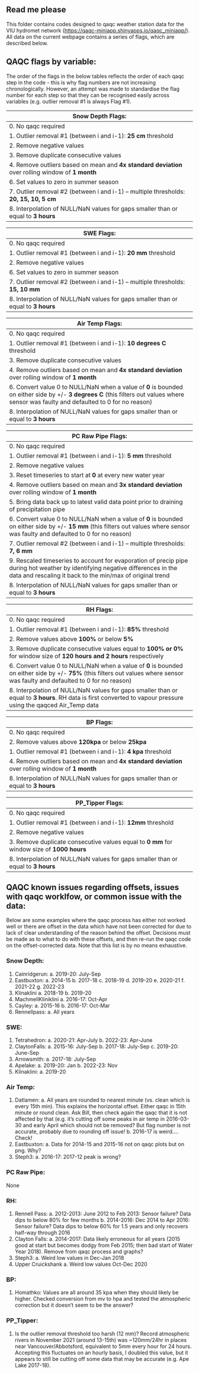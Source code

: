 ## Read me please
This folder contains codes designed to qaqc weather station data for the VIU hydromet network (https://qaqc-miniapp.shinyapps.io/qaqc_miniapp/). 
All data on the current webpage contains a series of flags, which are described below.

## QAQC flags by variable:
The order of the flags in the below tables reflects the order of each qaqc step in the code - this is why flag numbers are not increasing chronologically. However, an attempt was made to standardise the flag number for each step so that they can be recognised easily across variables (e.g. outlier removal #1 is always Flag #1). 

| Snow Depth Flags: | 
| ------------- |
| 0.	No qaqc required |
| 1.	Outlier removal #1 (between i and i-1): **25 cm** threshold |
| 2.	Remove negative values  |
| 3.	Remove duplicate consecutive values |
| 4.	Remove outliers based on mean and **4x standard deviation** over rolling window of **1 month** |
| 6.	Set values to zero in summer season |
| 7.	Outlier removal #2 (between i and i-1) – multiple thresholds: **20, 15, 10, 5 cm** |
| 8.	Interpolation of NULL/NaN values for gaps smaller than or equal to **3 hours** |

| SWE Flags: | 
| ------------- |
| 0.	No qaqc required | 
| 1.	Outlier removal #1 (between i and i-1): **20 mm** threshold | 
| 2.	Remove negative values | 
| 6.	Set values to zero in summer season | 
| 7.	Outlier removal #2 (between i and i-1) – multiple thresholds: **15, 10 mm** | 
| 8.	Interpolation of NULL/NaN values for gaps smaller than or equal to **3 hours** | 

| Air Temp Flags: | 
| ------------- |
| 0.	No qaqc required | 
| 1.	Outlier removal #1 (between i and i-1): **10 degrees C** threshold | 
| 3.	Remove duplicate consecutive values | 
| 4.	Remove outliers based on mean and **4x standard deviation** over rolling window of **1 month** | 
| 6.	Convert value 0 to NULL/NaN when a value of **0** is bounded on either side by +/- **3 degrees C** (this filters out values where sensor was faulty and defaulted to 0 for no reason) | 
| 8.	Interpolation of NULL/NaN values for gaps smaller than or equal to **3 hours** | 


| PC Raw Pipe Flags: | 
| ------------- |
| 0.	No qaqc required | 
| 1.	Outlier removal #1 (between i and i-1): **5 mm** threshold | 
| 2.	Remove negative values | 
| 3.	Reset timeseries to start at **0** at every new water year | 
| 4.	Remove outliers based on mean and **3x standard deviation** over rolling window of **1 month** | 
| 5.	Bring data back up to latest valid data point prior to draining of precipitation pipe | 
| 6.	Convert value 0 to NULL/NaN when a value of **0** is bounded on either side by +/- **15 mm** (this filters out values where sensor was faulty and defaulted to 0 for no reason) | 
| 7.	Outlier removal #2 (between i and i-1) – multiple thresholds: **7, 6 mm** | 
| 9.	Rescaled timeseries to account for evaporation of precip pipe during hot weather by identifying negative differences in the data and rescaling it back to the min/max of original trend | 
| 8.	Interpolation of NULL/NaN values for gaps smaller than or equal to **3 hours** | 

| RH Flags: | 
| ------------- |
| 0.	No qaqc required | 
| 1.	Outlier removal #1 (between i and i-1): **85%** threshold | 
| 2.	Remove values above **100%** or below **5%** | 
| 3.	Remove duplicate consecutive values equal to **100% or 0%** for window size of **120 hours and 2 hours** respectively | 
| 6.	Convert value 0 to NULL/NaN when a value of **0** is bounded on either side by +/- **75%** (this filters out values where sensor was faulty and defaulted to 0 for no reason) | 
| 8.	Interpolation of NULL/NaN values for gaps smaller than or equal to **3 hours**. RH data is first converted to vapour pressure using the qaqced Air_Temp data | 

| BP Flags: | 
| ------------- |
| 0.	No qaqc required | 
| 2.	Remove values above **120kpa** or below **25kpa** | 
| 1.	Outlier removal #1 (between i and i-1): **4 kpa** threshold | 
| 4.	Remove outliers based on mean and **4x standard deviation** over rolling window of **1 month** | 
| 8.	Interpolation of NULL/NaN values for gaps smaller than or equal to **3 hours** | 

| PP_Tipper Flags: | 
| ------------- |
| 0.	No qaqc required | 
| 1.	Outlier removal #1 (between i and i-1): **12mm** threshold | 
| 2.	Remove negative values | 
| 3.	Remove duplicate consecutive values equal to **0 mm** for window size of **1000 hours** | 
| 8.	Interpolation of NULL/NaN values for gaps smaller than or equal to **3 hours** | 


## QAQC known issues regarding offsets, issues with qaqc worklfow, or common issue with the data:

Below are some examples where the qaqc process has either not worked well or there are offset in the data which have not been corrected for due to lack of clear understanding of the reason behind the offset. Decisions must be made as to what to do with these offsets, and then re-run the qaqc code on the offset-corrected data. Note that this list is by no means exhaustive. 

### Snow Depth:
1.	Cainridgerun:
a.	2019-20: July-Sep
2.	Eastbuxton:
a.	2014-15
b.	2017-18
c.	2018-19
d.	2019-20
e.	2020-21
f.	2021-22
g.	2022-23
3.	Klinaklini
a.	2018-19
b.	2019-20
4.	MachmellKliniklini
a.	2016-17: Oct-Apr
5.	Cayley:
a.	2015-16
b.	2016-17: Oct-Mar
6.	Rennellpass:
a.	All years

### SWE:
1.	Tetrahedron:
a.	2020-21: Apr-July
b.	2022-23: Apr-June
2.	ClaytonFalls:
a.	2015-16: July-Sep
b.	2017-18: July-Sep
c.	2019-20: June-Sep
3.	Arrowsmith:
a.	2017-18: July-Sep
4.	Apelake:
a.	2019-20: Jan
b.	2022-23: Nov
5.	Klinaklini:
a.	2019-20

### Air Temp:
1.	Datlamen:
a.	All years are rounded to nearest minute (vs. clean which is every 15th min). This explains the horizontal offset. Either qaqc in 15th minute or round clean. Ask Bill, then check again the qaqc that it is not affected by that (e.g. it’s cutting off some peaks in air temp in 2016-03-30 and early April which should not be removed? But flag number is not accurate, probably due to rounding off issue!
b.	2016-17 is weird…. Check!
2.	Eastbuxton:
a.	Data for 2014-15 and 2015-16 not on qaqc plots but on png. Why?
3.	Steph3:
a.	2016-17: 2017-12 peak is wrong?

### PC Raw Pipe:
None

### RH:
1.	Rennell Pass:
a.	2012-2013: June 2012 to Feb 2013: Sensor failure? Data dips to below 80% for few months
b.	2014-2016: Dec 2014 to Apr 2016: Sensor failure? Data dips to below 60% for 1.5 years and only recovers half-way through 2016 
2.	Clayton Falls:
a.	2014-2017: Data likely erroneous for all years (2015 good at start but becomes dodgy from Feb 2015; then bad start of Water Year 2018). Remove from qaqc process and graphs?
3.	Steph3:
a.	Weird low values in Dec-Jan 2018
4.	Upper Cruickshank
a.	Weird low values Oct-Dec 2020

### BP:
1.	Homathko: Values are all around 35 kpa when they should likely be higher. Checked conversion from mv to hpa and tested the atmospheric correction but it doesn’t seem to be the answer? 


### PP_Tipper:
1.	Is the outlier removal threshold too harsh (12 mm)? Record atmospheric rivers in November 2021 (around 13-15th) was ~120mm/24hr in places near Vancouver/Abbotsford, equivalent to 5mm every hour for 24 hours. Accepting this fluctuates on an hourly basis, I doubled this value, but it appears to still be cutting off some data that may be accurate (e.g. Ape Lake 2017-18).




